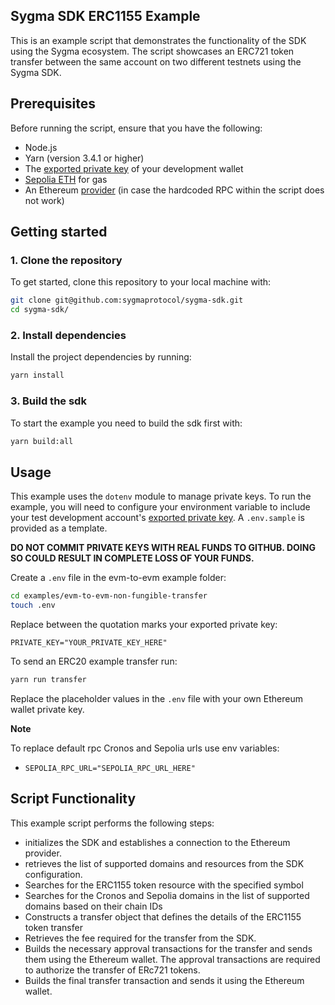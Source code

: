 ## Sygma SDK ERC1155 Example

This is an example script that demonstrates the functionality of the SDK using the Sygma ecosystem. The script showcases an ERC721 token transfer between the same account on two different testnets using the Sygma SDK.

## Prerequisites

Before running the script, ensure that you have the following:

- Node.js
- Yarn (version 3.4.1 or higher)
  <!-- - A development wallet funded with `ERC20LRTest` tokens from the [Sygma faucet](https://faucet-ui-stage.buildwithsygma.com/) -->
- The [exported private key](https://support.metamask.io/hc/en-us/articles/360015289632-How-to-export-an-account-s-private-key) of your development wallet
- [Sepolia ETH](https://www.alchemy.com/faucets/ethereum-sepolia) for gas
- An Ethereum [provider](https://www.infura.io/) (in case the hardcoded RPC within the script does not work)

## Getting started

### 1. Clone the repository

To get started, clone this repository to your local machine with:

```bash
git clone git@github.com:sygmaprotocol/sygma-sdk.git
cd sygma-sdk/
```

### 2. Install dependencies

Install the project dependencies by running:

```bash
yarn install
```

### 3. Build the sdk

To start the example you need to build the sdk first with:

```bash
yarn build:all
```

## Usage

This example uses the `dotenv` module to manage private keys. To run the example, you will need to configure your environment variable to include your test development account's [exported private key](https://support.metamask.io/hc/en-us/articles/360015289632-How-to-export-an-account-s-private-key). A `.env.sample` is provided as a template.

**DO NOT COMMIT PRIVATE KEYS WITH REAL FUNDS TO GITHUB. DOING SO COULD RESULT IN COMPLETE LOSS OF YOUR FUNDS.**

Create a `.env` file in the evm-to-evm example folder:

```bash
cd examples/evm-to-evm-non-fungible-transfer
touch .env
```

Replace between the quotation marks your exported private key:

`PRIVATE_KEY="YOUR_PRIVATE_KEY_HERE"`

To send an ERC20 example transfer run:

```bash
yarn run transfer
```

<!-- The example will use `ethers` in conjuction with the sygma-sdk to
create a transfer from `Sepolia` to `Holesky` with a test ERC1155 token. -->

Replace the placeholder values in the `.env` file with your own Ethereum wallet private key.

**Note**

To replace default rpc Cronos and Sepolia urls use env variables:

- `SEPOLIA_RPC_URL="SEPOLIA_RPC_URL_HERE"`

## Script Functionality

This example script performs the following steps:

- initializes the SDK and establishes a connection to the Ethereum provider.
- retrieves the list of supported domains and resources from the SDK configuration.
- Searches for the ERC1155 token resource with the specified symbol
- Searches for the Cronos and Sepolia domains in the list of supported domains based on their chain IDs
- Constructs a transfer object that defines the details of the ERC1155 token transfer
- Retrieves the fee required for the transfer from the SDK.
- Builds the necessary approval transactions for the transfer and sends them using the Ethereum wallet. The approval transactions are required to authorize the transfer of ERc721 tokens.
- Builds the final transfer transaction and sends it using the Ethereum wallet.

